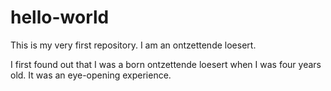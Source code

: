 # hello-world
This is my very first repository. I am an ontzettende loesert. 

I first found out that I was a born ontzettende loesert when I was four years old. It was an eye-opening experience. 

